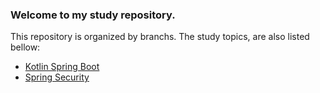 ### Welcome to my study repository.
This repository is organized by branchs. 
The study topics, are also listed bellow:
- [Kotlin Spring Boot](https://github.com/BordalloG/study/tree/kotlin-spring-boot)
- [Spring Security](https://github.com/BordalloG/study/tree/kotlin-spring-boot-security)
